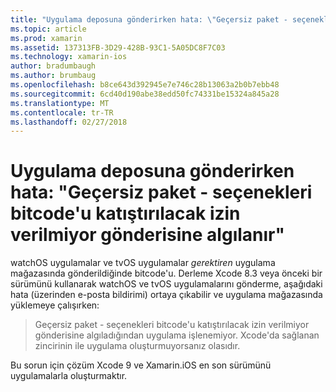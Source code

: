 ```yaml
---
title: "Uygulama deposuna gönderirken hata: \"Geçersiz paket - seçenekleri bitcode'u katıştırılacak izin verilmiyor gönderisine algılanır\""
ms.topic: article
ms.prod: xamarin
ms.assetid: 137313FB-3D29-428B-93C1-5A05DC8F7C03
ms.technology: xamarin-ios
author: bradumbaugh
ms.author: brumbaug
ms.openlocfilehash: b8ce643d392945e7e746c28b13063a2b0b7ebb48
ms.sourcegitcommit: 6cd40d190abe38edd50fc74331be15324a845a28
ms.translationtype: MT
ms.contentlocale: tr-TR
ms.lasthandoff: 02/27/2018
---
```

# <a name="error-when-submitting-to-app-store-invalid-bundle---options-not-allowed-to-be-embedded-in-bitcode-are-detected-in-the-submission"></a>Uygulama deposuna gönderirken hata: "Geçersiz paket - seçenekleri bitcode'u katıştırılacak izin verilmiyor gönderisine algılanır"

watchOS uygulamalar ve tvOS uygulamalar _gerektiren_ uygulama mağazasında gönderildiğinde bitcode'u. Derleme Xcode 8.3 veya önceki bir sürümünü kullanarak watchOS ve tvOS uygulamalarını gönderme, aşağıdaki hata (üzerinden e-posta bildirimi) ortaya çıkabilir ve uygulama mağazasında yüklemeye çalışırken:

>Geçersiz paket - seçenekleri bitcode'u katıştırılacak izin verilmiyor gönderisine algıladığından uygulama işlenemiyor. Xcode'da sağlanan zincirinin ile uygulama oluşturmuyorsanız olasıdır.

Bu sorun için çözüm Xcode 9 ve Xamarin.iOS en son sürümünü uygulamalarla oluşturmaktır.

